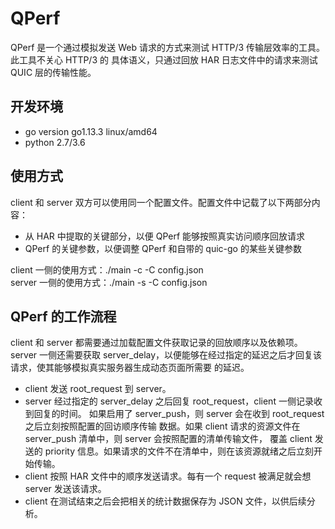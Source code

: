 # QPerf

QPerf 是一个通过模拟发送 Web 请求的方式来测试 HTTP/3 传输层效率的工具。此工具不关心 HTTP/3 的
具体语义，只通过回放 HAR 日志文件中的请求来测试 QUIC 层的传输性能。

## 开发环境

- go version go1.13.3 linux/amd64
- python 2.7/3.6

## 使用方式

client 和 server 双方可以使用同一个配置文件。配置文件中记载了以下两部分内容：

- 从 HAR 中提取的关键部分，以便 QPerf 能够按照真实访问顺序回放请求
- QPerf 的关键参数，以便调整 QPerf 和自带的 quic-go 的某些关键参数

client 一侧的使用方式：./main -c -C config.json  
server 一侧的使用方式：./main -s -C config.json

## QPerf 的工作流程

client 和 server 都需要通过加载配置文件获取记录的回放顺序以及依赖项。server 一侧还需要获取
server_delay，以便能够在经过指定的延迟之后才回复该请求，使其能够模拟真实服务器生成动态页面所需要
的延迟。

- client 发送 root_request 到 server。
- server 经过指定的 server_delay 之后回复 root_request，client 一侧记录收到回复的时间。
  如果启用了 server_push，则 server 会在收到 root_request 之后立刻按照配置的回访顺序传输
  数据。如果 client 请求的资源文件在 server_push 清单中，则 server 会按照配置的清单传输文件，
  覆盖 client 发送的 priority 信息。如果请求的文件不在清单中，则在该资源就绪之后立刻开始传输。
- client 按照 HAR 文件中的顺序发送请求。每有一个 request 被满足就会想 server 发送该请求。
- client 在测试结束之后会把相关的统计数据保存为 JSON 文件，以供后续分析。
  

